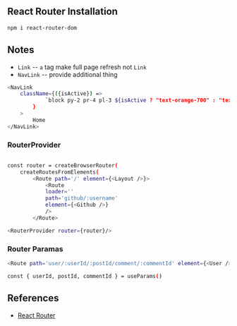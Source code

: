 ## React Router Installation

```bash
npm i react-router-dom
```

## Notes

- `Link` -- `a` tag make full page refresh not `Link`
- `NavLink` -- provide additional thing

```bash
<NavLink
    className={({isActive}) =>
            `block py-2 pr-4 pl-3 ${isActive ? "text-orange-700" : "text-gray-700"} lg:p-0`
        }
    >
        Home
</NavLink>

```

### RouterProvider

```bash

const router = createBrowserRouter(
    createRoutesFromElements(
        <Route path='/' element={<Layout />}>
            <Route 
            loader=''
            path='github/:username' 
            element={<Github />}
            />
        </Route>

<RouterProvider router={router}/>
```

### Router Paramas

```bash
<Route path='user/:userId/:postId/comment/:commentId' element={<User />}/>
```

```bash
const { userId, postId, commentId } = useParams()
```


## References
- [React Router](https://reactrouter.com/)

